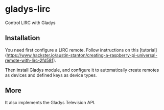 # gladys-lirc
Control LIRC with Gladys

## Installation
You need first configure a LIRC remote. Follow instructions on this [tutorial] (https://www.hackster.io/austin-stanton/creating-a-raspberry-pi-universal-remote-with-lirc-2fd581).

Then install Gladys module, and configure it to automatically create remotes as devices and defined keys as device types.

## More
It also implements the Gladys Television API.
